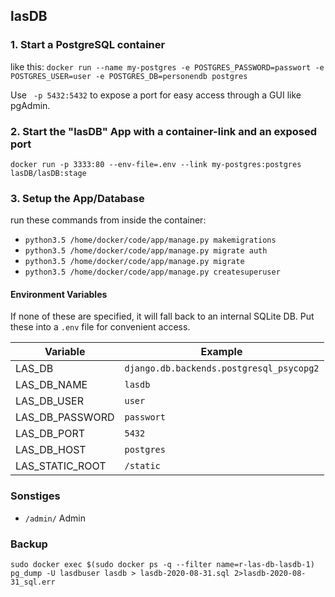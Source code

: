 ## lasDB

### 1. Start a PostgreSQL container
like this:
`docker run --name my-postgres -e POSTGRES_PASSWORD=passwort -e POSTGRES_USER=user -e POSTGRES_DB=personendb postgres`

Use ` -p 5432:5432` to expose a port for easy access through a GUI like pgAdmin.

### 2. Start the "lasDB" App with a container-link and an exposed port
`docker run -p 3333:80 --env-file=.env --link my-postgres:postgres lasDB/lasDB:stage`

### 3. Setup the App/Database
run these commands from inside the container:
 - `python3.5 /home/docker/code/app/manage.py makemigrations`
 - `python3.5 /home/docker/code/app/manage.py migrate auth`
 - `python3.5 /home/docker/code/app/manage.py migrate`
 - `python3.5 /home/docker/code/app/manage.py createsuperuser`


#### Environment Variables
If none of these are specified, it will fall back to an internal SQLite DB.
Put these into a `.env` file for convenient access.

| Variable              | Example                                  |
|-----------------------|------------------------------------------|
| LAS_DB                | `django.db.backends.postgresql_psycopg2` |
| LAS_DB_NAME           | `lasdb`                                  |
| LAS_DB_USER           | `user`                                   |
| LAS_DB_PASSWORD       | `passwort`                               |
| LAS_DB_PORT           | `5432`                                   |
| LAS_DB_HOST           | `postgres`                               |
| LAS_STATIC_ROOT       | `/static`                                |


### Sonstiges
 - `/admin/` Admin

### Backup
```
sudo docker exec $(sudo docker ps -q --filter name=r-las-db-lasdb-1) pg_dump -U lasdbuser lasdb > lasdb-2020-08-31.sql 2>lasdb-2020-08-31_sql.err
```